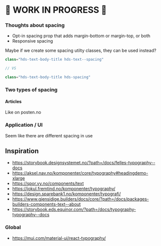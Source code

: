 # 🚨 WORK IN PROGRESS 🚨

### Thoughts about spacing

- Opt-in spacing prop that adds margin-bottom or margin-top, or both
- Responsive spacing

Maybe if we create some spacing utilty classes, they can be used instead?

```jsx
class="hds-text-body-title hds-text--spacing"

// VS

class="hds-text-body-title hds-spacing"
```

### Two types of spacing

#### Articles

Like on posten.no

### Application / UI

Seem like there are different spacing in use

## Inspiration

- https://storybook.designsystemet.no/?path=/docs/felles-typography--docs
- https://aksel.nav.no/komponenter/core/typography#headingdemo-xlarge
- https://spor.vy.no/components/text
- https://jokul.fremtind.no/komponenter/typography/
- https://design.sparebank1.no/komponenter/typografi/
- https://www.gjensidige.builders/docs/core/?path=/docs/packages-builders-components-text--about
- https://storybook.eds.equinor.com/?path=/docs/typography-typography--docs

### Global

- https://mui.com/material-ui/react-typography/
